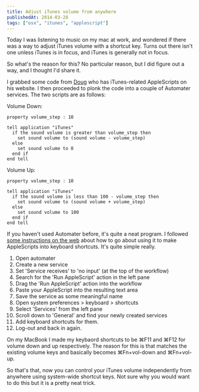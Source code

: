 ```yaml
---
title: Adjust iTunes volume from anywhere
publishedAt: 2014-03-28
tags: ["osx", "itunes", "applescript"]
---
```

Today I was listening to music on my mac at work, and wondered if there was a way to adjust iTunes volume with a shortcut key. Turns out there isn't one unless iTunes is in focus, and iTunes is generally not in focus.

So what's the reason for this? No particular reason, but I did figure out a way, and I thought I'd share it.

I grabbed some code from [Doug](http://dougscripts.com/itunes/itinfo/eqandvolume.php) who has iTunes-related AppleScripts on his website. I then proceeded to plonk the code into a couple of Automater services. The two scripts are as follows:

Volume Down:

```applescript
property volume_step : 10

tell application "iTunes"
  if the sound volume is greater than volume_step then
    set sound volume to (sound volume - volume_step)
  else
    set sound volume to 0
  end if
end tell
```

Volume Up:

```applescript
property volume_step : 10

tell application "iTunes"
  if the sound volume is less than 100 - volume_step then
    set sound volume to (sound volume + volume_step)
  else
    set sound volume to 100
  end if
end tell
```

If you haven't used Automater before, it's quite a neat program. I followed [some instructions on the web](http://veritrope.com/tech/the-basics-using-keyboard-shortcuts-with-applescripts/) about how to go about using it to make AppleScripts into keyboard shortcuts. It's quite simple really.

  1. Open automater
  2. Create a new service
  3. Set 'Service receives' to 'no input' (at the top of the workflow)
  4. Search for the 'Run AppleScript' action in the left pane
  5. Drag the 'Run AppleScript' action into the workflow
  6. Paste your AppleScript into the resulting text area
  7. Save the service as some meaningful name
  8. Open system preferences > keyboard > shortcuts
  9. Select 'Services' from the left pane
  10. Scroll down to 'General' and find your newly created services
  11. Add keyboard shortcuts for them.
  12. Log-out and back in again.

On my MacBook I made my keybaord shortcuts to be &#8984;F11 and &#8984;F12 for volume down and up respectively. The reason for this is that matches the existing volume keys and basically becomes &#8984;Fn+vol-down and &#8984;Fn+vol-up.

So that's that, now you can control your iTunes volume independently from anywhere using system-wide shortcut keys. Not sure why you would want to do this but it is a pretty neat trick.
